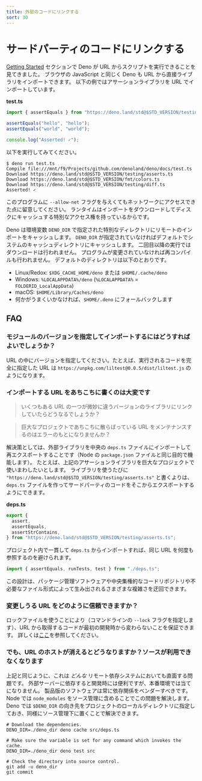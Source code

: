```yaml
---
title: 外部のコードにリンクする
sort: 30
---
```

<!-- L1..1
# Linking to third party code
-->

# サードパーティのコードにリンクする

<!-- L3..5
In the [Getting Started](./getting_started.md) section, we saw Deno could
execute scripts from URLs. Like browser JavaScript, Deno can import libraries
directly from URLs. This example uses a URL to import an assertion library:
-->

[Getting Started](./getting_started.md) セクションで Deno が URL からスクリプトを実行できることを見てきました。
ブラウザの JavaScript と同じく Deno も URL から直接ライブラリをインポートできます。
以下の例ではアサーションライブラリを URL でインポートしています。

<!-- L7..7
**test.ts**
-->

**test.ts**

<!-- L9..16
```ts
import { assertEquals } from "https://deno.land/std@$STD_VERSION/testing/asserts.ts";

assertEquals("hello", "hello");
assertEquals("world", "world");

console.log("Asserted! ✓");
```
-->

```ts
import { assertEquals } from "https://deno.land/std@$STD_VERSION/testing/asserts.ts";

assertEquals("hello", "hello");
assertEquals("world", "world");

console.log("Asserted! ✓");
```

<!-- L18..18
Try running this:
-->

以下を実行してみてください。

<!-- L20..27
```shell
$ deno run test.ts
Compile file:///mnt/f9/Projects/github.com/denoland/deno/docs/test.ts
Download https://deno.land/std@$STD_VERSION/testing/asserts.ts
Download https://deno.land/std@$STD_VERSION/fmt/colors.ts
Download https://deno.land/std@$STD_VERSION/testing/diff.ts
Asserted! ✓
```
-->

```shell
$ deno run test.ts
Compile file:///mnt/f9/Projects/github.com/denoland/deno/docs/test.ts
Download https://deno.land/std@$STD_VERSION/testing/asserts.ts
Download https://deno.land/std@$STD_VERSION/fmt/colors.ts
Download https://deno.land/std@$STD_VERSION/testing/diff.ts
Asserted! ✓
```

<!-- L29..31
Note that we did not have to provide the `--allow-net` flag for this program,
and yet it accessed the network. The runtime has special access to download
imports and cache them to disk.
-->

このプログラムに `--allow-net` フラグを与えくてもネットワークにアクセスできた点に留意してください。
ランタイムはインポートをダウンロードしてディスクにキャッシュする特別なアクセス権を持っているからです。

<!-- L33..37
Deno caches remote imports in a special directory specified by the `DENO_DIR`
environment variable. It defaults to the system's cache directory if `DENO_DIR`
is not specified. The next time you run the program, no downloads will be made.
If the program hasn't changed, it won't be recompiled either. The default
directory is:
-->

Deno は環境変数 `DENO_DIR` で指定された特別なディレクトリにリモートのインポートをキャッシュします。
`DENO_DIR` が指定されていなければデフォルトでシステムのキャッシュディレクトリにキャッシュします。
二回目以降の実行ではダウンロードは行われません。
プログラムが変更されていなければ再コンパイルも行われません。
デフォルトのディレクトリは以下のとおりです。

<!-- L39..42
- On Linux/Redox: `$XDG_CACHE_HOME/deno` or `$HOME/.cache/deno`
- On Windows: `%LOCALAPPDATA%/deno` (`%LOCALAPPDATA%` = `FOLDERID_LocalAppData`)
- On macOS: `$HOME/Library/Caches/deno`
- If something fails, it falls back to `$HOME/.deno`
-->

- Linux/Redox: `$XDG_CACHE_HOME/deno` または `$HOME/.cache/deno`
- Windows: `%LOCALAPPDATA%/deno` (`%LOCALAPPDATA%` = `FOLDERID_LocalAppData`)
- macOS: `$HOME/Library/Caches/deno`
- 何かがうまくいかなければ、`$HOME/.deno` にフォールバックします

<!-- L44..44
## FAQ
-->

## FAQ

<!-- L46..46
### How do I import a specific version of a module?
-->

### モジュールのバージョンを指定してインポートするにはどうすればよいでしょうか？

<!-- L48..49
Specify the version in the URL. For example, this URL fully specifies the code
being run: `https://unpkg.com/liltest@0.0.5/dist/liltest.js`.
-->

URL の中にバージョンを指定してください。たとえば、実行されるコードを完全に指定した URL は
`https://unpkg.com/liltest@0.0.5/dist/liltest.js`
のようになります。

<!-- L51..51
### It seems unwieldy to import URLs everywhere.
-->

### インポートする URL をあちこちに書くのは大変です

<!-- L53..53
> What if one of the URLs links to a subtly different version of a library?
-->

> いくつもある URL の一つが微妙に違うバージョンのライブラリにリンクしていたらどうなるでしょうか？

<!-- L55..55
> Isn't it error prone to maintain URLs everywhere in a large project?
-->

> 巨大なプロジェクトであちこちに散らばっている URL をメンテナンスするのはエラーのもとになりませんか？

<!-- L57..62
The solution is to import and re-export your external libraries in a central
`deps.ts` file (which serves the same purpose as Node's `package.json` file).
For example, let's say you were using the above assertion library across a large
project. Rather than importing
`"https://deno.land/std@$STD_VERSION/testing/asserts.ts"` everywhere, you could
create a `deps.ts` file that exports the third-party code:
-->

解決策としては、外部ライブラリを中央の `deps.ts` ファイルにインポートして再エクスポートすることです（Node の `package.json` ファイルと同じ目的で機能します）。
たとえば、上記のアサーションライブラリを巨大なプロジェクトで使いまわしたいとします。
ライブラリを使うたびに
`"https://deno.land/std@$STD_VERSION/testing/asserts.ts"`
と書くよりは、`deps.ts` ファイルを作ってサードパーティのコードをそこからエクスポートするようにできます。

<!-- L64..64
**deps.ts**
-->

**deps.ts**

<!-- L66..72
```ts
export {
  assert,
  assertEquals,
  assertStrContains,
} from "https://deno.land/std@$STD_VERSION/testing/asserts.ts";
```
-->

```ts
export {
  assert,
  assertEquals,
  assertStrContains,
} from "https://deno.land/std@$STD_VERSION/testing/asserts.ts";
```

<!-- L74..75
And throughout the same project, you can import from the `deps.ts` and avoid
having many references to the same URL:
-->

プロジェクト内で一貫して `deps.ts` からインポートすれば、同じ URL を何度も参照するのを避けられます。

<!-- L77..79
```ts
import { assertEquals, runTests, test } from "./deps.ts";
```
-->

```ts
import { assertEquals, runTests, test } from "./deps.ts";
```

<!-- L81..82
This design circumvents a plethora of complexity spawned by package management
software, centralized code repositories, and superfluous file formats.
-->

この設計は、パッケージ管理ソフトウェアや中央集権的なコードリポジトリや不必要なファイル形式によって生み出されるさまざまな複雑さを迂回できます。

<!-- L84..84
### How can I trust a URL that may change?
-->

### 変更しうる URL をどのように信頼できますか？

<!-- L86..89
By using a lock file (with the `--lock` command line flag), you can ensure that
the code pulled from a URL is the same as it was during initial development. You
can learn more about this
[here](./linking_to_external_code/integrity_checking.md).
-->

ロックファイルを使うことにより（コマンドラインの `--lock` フラグを指定します）、URL から取得するコードが最初の開発時から変わらないことを保証できます。
詳しくは[ここ](./linking_to_external_code/integrity_checking.md)を参照してください。

<!-- L91..91
### But what if the host of the URL goes down? The source won't be available.
-->

### でも、URL のホストが消えるとどうなりますか？ソースが利用できなくなります

<!-- L93..98
This, like the above, is a problem faced by _any_ remote dependency system.
Relying on external servers is convenient for development but brittle in
production. Production software should always vendor its dependencies. In Node
this is done by checking `node_modules` into source control. In Deno this is
done by pointing `$DENO_DIR` to some project-local directory at runtime, and
similarly checking that into source control:
-->

上記と同じように、これは _どんな_ リモート依存システムにおいても直面する問題です。
外部サーバーに依存すると開発時には便利ですが、本番環境では当てになりません。
製品版のソフトウェアは常に依存関係をベンダーすべきです。
Node では `node_modules` をソース管理に含めることでこの問題を解決します。
Deno では `$DENO_DIR` の向き先をプロジェクトのローカルディレクトリに指定しておき、同様にソース管理下に置くことで解決できます。

<!-- L100..110
```shell
# Download the dependencies.
DENO_DIR=./deno_dir deno cache src/deps.ts

# Make sure the variable is set for any command which invokes the cache.
DENO_DIR=./deno_dir deno test src

# Check the directory into source control.
git add -u deno_dir
git commit
```
-->

```shell
# Download the dependencies.
DENO_DIR=./deno_dir deno cache src/deps.ts

# Make sure the variable is set for any command which invokes the cache.
DENO_DIR=./deno_dir deno test src

# Check the directory into source control.
git add -u deno_dir
git commit
```

